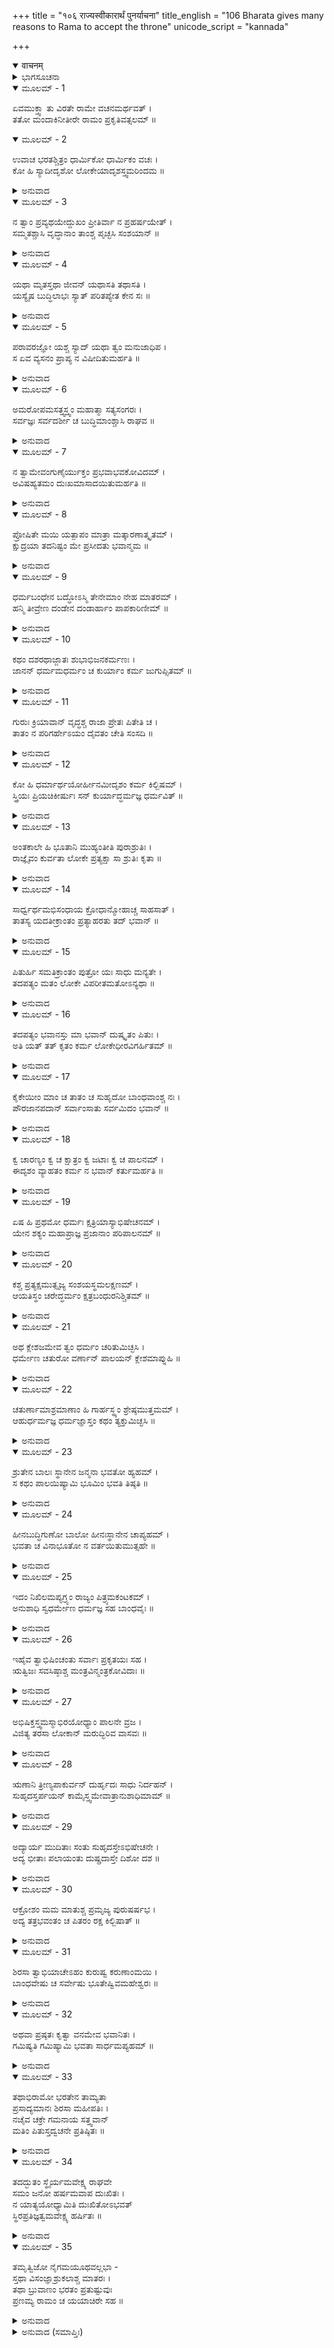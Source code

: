 +++
title = "१०६ राज्यस्वीकारार्थं पुनर्याचना"
title_english = "106 Bharata gives many reasons to Rama to accept the throne"
unicode_script = "kannada"

+++
<details open><summary>वाचनम्</summary>

<div class="audioEmbed"  caption="श्रीराम-हरिसीताराममूर्ति-घनपाठिभ्यां वचनम्" src="https://archive.org/download/Ramayana-recitation-Sriram-harisItArAmamUrti-Ghanapaati-v2/Kanda_2/Kanda_2_AYK-106-Raajya_Sweekaarardham_Punaryaachana.mp3"></div>
</details>



<details><summary>ಭಾಗಸೂಚನಾ</summary>

ಭರತನು ಶ್ರೀರಾಮನನ್ನು ಅಯೋಧ್ಯೆಗೆ ಹಿಂದಿರುಗಲು ಮತ್ತು ರಾಜ್ಯವನ್ನು ಸ್ವೀಕರಿಸಲು ಪುನಃ ಪ್ರಾರ್ಥಿಸಿದುದು
</details>

<details open><summary>ಮೂಲಮ್ - 1</summary>

ಏವಮುಕ್ತ್ವಾ ತು ವಿರತೇ ರಾಮೇ ವಚನಮರ್ಥವತ್ ।  
ತತೋ ಮಂದಾಕಿನೀತೀರೇ ರಾಮಂ ಪ್ರಕೃತಿವತ್ಸಲಮ್ ॥
</details>

<details open><summary>ಮೂಲಮ್ - 2</summary>

ಉವಾಚ ಭರತಶ್ಚಿತ್ರಂ ಧಾರ್ಮಿಕೋ ಧಾರ್ಮಿಕಂ ವಚಃ ।  
ಕೋ ಹಿ ಸ್ಯಾದೀದೃಶೋ ಲೋಕೇಯಾದೃಶಸ್ತ್ವಮರಿಂದಮ ॥
</details>

<details><summary>ಅನುವಾದ</summary>

ಇಂತಹ ಅರ್ಥಯುಕ್ತ ವಚನಗಳನ್ನು ಹೇಳಿ ಶ್ರೀರಾಮನು ಸುಮ್ಮನಾದಾಗ ಧರ್ಮಾತ್ಮಾ ಭರತನು ಮಂದಾಕಿನೀ ತೀರದಲ್ಲಿ ಪ್ರಜಾವತ್ಸಲ ಧರ್ಮಾತ್ಮಾ ಶ್ರೀರಾಮನಲ್ಲಿ ಹೀಗೆ ಹೇಳಿದನು - ಶತ್ರುದಮನ ರಘುವೀರನೇ! ಈ ಜಗತ್ತಿನಲ್ಲಿ ನಿನ್ನಂತಹವನು ಬೇರೆ ಯಾರು ಇರಬಲ್ಲನು.॥1-2॥
</details>

<details open><summary>ಮೂಲಮ್ - 3</summary>

ನ ತ್ವಾಂ ಪ್ರವ್ಯಥಯೇದ್ದುಖಂ ಪ್ರೀತಿರ್ವಾ ನ ಪ್ರಹರ್ಷಯೇತ್ ।  
ಸಮ್ಮತಶ್ಚಾಸಿ ವೃದ್ಧಾನಾಂ ತಾಂಶ್ಚ ಪೃಚ್ಛಸಿ ಸಂಶಯಾನ್ ॥
</details>

<details><summary>ಅನುವಾದ</summary>

ಯಾವುದೇ ದುಃಖವು ನಿನ್ನನ್ನು ವ್ಯಥಿತನನ್ನಾಗಿಸಲಾರದು. ಎಷ್ಟೇ ಪ್ರಿಯವಾದ ಮಾತಾಗಿದ್ದರೂ ನಿನ್ನನ್ನು ಹರ್ಷಿತ ವಾಗಿಸಲಾರದು. ವೃದ್ಧರಿಗೆ ಸಮ್ಮಾನನೀಯನಾಗಿದ್ದರೂ ನೀನು ಅವರಲ್ಲಿ ಸಂಶಯದ ಮಾತನ್ನು ಕೇಳುತ್ತಿರುವೆ.॥3॥
</details>

<details open><summary>ಮೂಲಮ್ - 4</summary>

ಯಥಾ ಮೃತಸ್ತಥಾ ಜೀವನ್ ಯಥಾಸತಿ ತಥಾಸತಿ ।  
ಯಸ್ಯೈಷ ಬುದ್ಧಿಲಾಭಃ ಸ್ಯಾತ್ ಪರಿತಪ್ಯೇತ ಕೇನ ಸಃ ॥
</details>

<details><summary>ಅನುವಾದ</summary>

ದೇಹದಿಂದ ಅಗಲಿದ ಜೀವಿಗೆ ತನ್ನ ಶರೀರಾದಿಗಳಲ್ಲಿ ಯಾವುದೇ ಸಂಬಂಧವಿರುವುದಿಲ್ಲವೋ ಹಾಗೆಯೇ ದೇಹದಲ್ಲಿ ಇರುವಾಗಲೇ ಅವುಗಳ ಸಂಬಂಧದಿಂದ ರಹಿತನಾಗಿರಬೇಕು. ವಸ್ತುವಿನ ಅಭಾವದಲ್ಲಿ ಅದರ ಕುರಿತು ರಾಗ-ದ್ವೇಷಗಳು ಇರುವುದಿಲ್ಲವೋ ಹಾಗೆಯೇ ಅವುಗಳು ಇದ್ದಾಗಲೂ ಮನುಷ್ಯನು ರಾಗ-ದ್ವೇಷರಹಿತನಾಗಿರಬೇಕು. ಇಂತಹ ವಿವೇಕಯುಕ್ತ ಬುದ್ಧಿ ಪ್ರಾಪ್ತವಾದಾಗ ಅವನಿಗೆ ಸಂತಾಪ ಏಕೆ ಆಗುತ್ತದೆ.॥4॥
</details>

<details open><summary>ಮೂಲಮ್ - 5</summary>

ಪರಾವರಜ್ಞೋ ಯಶ್ಚ ಸ್ಯಾದ್ ಯಥಾ ತ್ವಂ ಮನುಜಾಧಿಪ ।  
ಸ ಏವ ವ್ಯಸನಂ ಪ್ರಾಪ್ಯ ನ ವಿಷೀದಿತುಮರ್ಹತಿ ॥
</details>

<details><summary>ಅನುವಾದ</summary>

ನರೇಶ್ವರನೇ! ನಿಮ್ಮಂತೆ ಆತ್ಮಾ ಮತ್ತು ಅನಾತ್ಮಾ ಇವುಗಳ ಜ್ಞಾನವುಳ್ಳವನೇ ಸಂಕಟದಲ್ಲಿ ಸಿಲುಕಿದರೂ ವಿಷಾದಿಸುವುದಿಲ್ಲ.॥5॥
</details>

<details open><summary>ಮೂಲಮ್ - 6</summary>

ಅಮರೋಪಮಸತ್ತ್ವಸ್ತ್ವಂ ಮಹಾತ್ಮಾ ಸತ್ಯಸಂಗರಃ ।  
ಸರ್ವಜ್ಞಃ ಸರ್ವದರ್ಶೀ ಚ ಬುದ್ಧಿಮಾಂಶ್ಚಾಸಿ ರಾಘವ ॥
</details>

<details><summary>ಅನುವಾದ</summary>

ರಘುನಂದನ! ನೀನು ದೇವತೆಗಳಂತೆ ಸತ್ತ್ವಗುಣ ಸಂಪನ್ನ, ಮಹಾತ್ಮಾ, ಸತ್ಯಪ್ರತಿಜ್ಞ, ಸರ್ವಜ್ಞ, ಎಲ್ಲರ ಸಾಕ್ಷಿ ಮತ್ತು ಬುದ್ಧಿವಂತನಾಗಿರುವೆ.॥6॥
</details>

<details open><summary>ಮೂಲಮ್ - 7</summary>

ನ ತ್ವಾಮೇವಂಗುಣೈರ್ಯುಕ್ತಂ ಪ್ರಭವಾಭವಕೋವಿದಮ್ ।  
ಅವಿಷಹ್ಯತಮಂ ದುಃಖಮಾಸಾದಯಿತುಮರ್ಹತಿ ॥
</details>

<details><summary>ಅನುವಾದ</summary>

ಇಂತಹ ಉತ್ತಮ ಗುಣಗಳಿಂದ ಕೂಡಿದ ಮತ್ತು ಜನ್ಮ-ಮರಣದ ರಹಸ್ಯವನ್ನು ತಿಳಿದಿರುವ ನಿನ್ನ ಬಳಿಗೆ ಅಸಹ್ಯ ದುಃಖವು ಬರಲಾರದು.॥7॥
</details>

<details open><summary>ಮೂಲಮ್ - 8</summary>

ಪ್ರೋಷಿತೇ ಮಯಿ ಯತ್ಪಾಪಂ ಮಾತ್ರಾ ಮತ್ಕಾರಣಾತ್ಕೃತಮ್ ।  
ಕ್ಷುದ್ರಯಾ ತದನಿಷ್ಟಂ ಮೇ ಪ್ರಸೀದತು ಭವಾನ್ಮಮ ॥
</details>

<details><summary>ಅನುವಾದ</summary>

ನಾನು ಪರದೇಶದಲ್ಲಿದ್ದಾಗ ನೀಚ ವಿಚಾರವುಳ್ಳ ನನ್ನ ತಾಯಿಯು ನನಗಾಗಿ ಮಾಡಿದ ಪಾಪವು ನನಗೆ ಇಷ್ಟವಿಲ್ಲ; ಆದ್ದರಿಂದ ನೀನು ಅದನ್ನು ಕ್ಷಮಿಸಿ ನನ್ನ ಮೇಲೆ ಪ್ರಸನ್ನನಾಗ.॥8॥
</details>

<details open><summary>ಮೂಲಮ್ - 9</summary>

ಧರ್ಮಬಂಧೇನ ಬದ್ಧೋಽಸ್ಮಿ ತೇನೇಮಾಂ ನೇಹ ಮಾತರಮ್ ।  
ಹನ್ಮಿ ತೀವ್ರೇಣ ದಂಡೇನ ದಂಡಾರ್ಹಾಂ ಪಾಪಕಾರಿಣೀಮ್ ॥
</details>

<details><summary>ಅನುವಾದ</summary>

ನಾನು ಧರ್ಮ ಬಂಧನದಲ್ಲಿ ಬಂಧಿತನಾಗಿದ್ದೇನೆ, ಅದಕ್ಕಾಗಿ ಈ ಪಾಪ ಮಾಡಿರುವ ಹಾಗೂ ದಂಡನೀಯ ತಾಯಿಯನ್ನು ನಾನು ಕಠೋರ ದಂಡವನ್ನು ವಿಧಿಸಿ ಕೊಲ್ಲಲಾರೆನು.॥9॥
</details>

<details open><summary>ಮೂಲಮ್ - 10</summary>

ಕಥಂ ದಶರಥಾಜ್ಜಾತಃ ಶುಭಾಭಿಜನಕರ್ಮಣಃ ।  
ಜಾನನ್ ಧರ್ಮಮಧರ್ಮಂ ಚ ಕುರ್ಯಾಂ ಕರ್ಮ ಜುಗುಪ್ಸಿತಮ್ ॥
</details>

<details><summary>ಅನುವಾದ</summary>

ಕುಲ ಮತ್ತು ಕರ್ಮ ಎರಡೂ ಶುಭವಾಗಿದ್ದ ಮಹಾರಾಜರಿಂದ ಹುಟ್ಟಿ, ಧರ್ಮ ಮತ್ತು ಅಧರ್ಮಗಳನ್ನು ತಿಳಿದುಕೊಂಡು ನಾನು ಮಾತೃವಧರೂಪೀ ಲೋಕನಿಂದಿತ ಕರ್ಮ ಹೇಗೆ ಮಾಡಲಿ.॥10॥
</details>

<details open><summary>ಮೂಲಮ್ - 11</summary>

ಗುರುಃ ಕ್ರಿಯಾವಾನ್ ವೃದ್ಧಶ್ಚ ರಾಜಾ ಪ್ರೇತಃ ಪಿತೇತಿ ಚ ।  
ತಾತಂ ನ ಪರಿಗರ್ಹೇಽಯಂ ದೈವತಂ ಚೇತಿ ಸಂಸದಿ ॥
</details>

<details><summary>ಅನುವಾದ</summary>

ಮಹಾರಾಜರು ನನ್ನ ಗುರುಗಳು, ಶ್ರೇಷ್ಠ ಯಜ್ಞಕರ್ಮ ಮಾಡುವವರು, ವೃದ್ಧರೂ, ರಾಜರೂ, ತಂದೆಯೂ ಮತ್ತು ದೇವತೆಯೂ ಆಗಿದ್ದರು. ಈಗ ಪರಲೋಕವಾಸಿಗಳಾಗಿದ್ದಾರೆ, ಆದ್ದರಿಂದ ತುಂಬಿದ ಸಭೆಯಲ್ಲಿ ಅವರನ್ನು ನಿಂದಿಸುವುದಿಲ್ಲ.॥11॥
</details>

<details open><summary>ಮೂಲಮ್ - 12</summary>

ಕೋ ಹಿ ಧರ್ಮಾರ್ಥಯೋರ್ಹೀನಮೀದೃಶಂ ಕರ್ಮ ಕಿಲ್ಬಿಷಮ್ ।  
ಸ್ತ್ರಿಯಃ ಪ್ರಿಯಚಿಕೀರ್ಷುಃ ಸನ್ ಕುರ್ಯಾದ್ಧರ್ಮಜ್ಞ ಧರ್ಮವಿತ್ ॥
</details>

<details><summary>ಅನುವಾದ</summary>

ಧರ್ಮಜ್ಞ ರಘುನಂದನ! ಧರ್ಮವನ್ನು ತಿಳಿದಿದ್ದರೂ ಪತ್ನಿಗೆ ಪ್ರಿಯವನ್ನುಂಟುಮಾಡುವ ಇಚ್ಛೆಯಿಂದ ಇಂತಹ ಧರ್ಮ ಮತ್ತು ಅರ್ಥಹೀನ ಕುತ್ಸಿತ ಕರ್ಮವನ್ನು ಯಾವ ಮನುಷ್ಯನು ತಾನೇ ಮಾಡಬಲ್ಲನು.॥12॥
</details>

<details open><summary>ಮೂಲಮ್ - 13</summary>

ಅಂತಕಾಲೇ ಹಿ ಭೂತಾನಿ ಮುಹ್ಯಂತೀತಿ ಪುರಾಶ್ರುತಿಃ ।  
ರಾಜ್ಞೈವಂ ಕುರ್ವತಾ ಲೋಕೇ ಪ್ರತ್ಯಕ್ಷಾ ಸಾ ಶ್ರುತಿಃ ಕೃತಾ ॥
</details>

<details><summary>ಅನುವಾದ</summary>

‘ಅಂತ್ಯ ಕಾಲದಲ್ಲಿ ಎಲ್ಲ ಪ್ರಾಣಿಗಳು ಮೋಹಿತರಾಗುತ್ತಾರೆ - ಅವರ ಬುದ್ಧಿನಷ್ಟವಾಗುತ್ತದೆ’ ಎಂಬ ಲೋಕೋಕ್ತಿ ಇದೆ. ದಶರಥ ಮಹಾರಾಜರು ಇಂತಹ ಕಠೋರ ಕರ್ಮಮಾಡಿ ಆ ಲೋಕೋಕ್ತಿಯನ್ನು ಸತ್ಯವಾಗಿಸಿದರು.॥13॥
</details>

<details open><summary>ಮೂಲಮ್ - 14</summary>

ಸಾರ್ಧ್ವರ್ಥಮಭಿಸಂಧಾಯ ಕ್ರೋಧಾನ್ಮೋಹಾಚ್ಚ ಸಾಹಸಾತ್ ।  
ತಾತಸ್ಯ ಯದತೀಕ್ರಾಂತಂ ಪ್ರತ್ಯಾಹರತು ತದ್ ಭವಾನ್ ॥
</details>

<details><summary>ಅನುವಾದ</summary>

ತಂದೆಯವರು ಕ್ರೋಧ, ಮೋಹ ಮತ್ತು ಸಾಹಸದಿಂದ ಸರಿ ಎಂದು ತಿಳಿದು ಮಾಡಿದ ಧರ್ಮದ ಉಲ್ಲಂಘನೆಯನ್ನು ನೀನು ಸರಿಪಡಿಸು - ಅದರ ಸುಧಾರಣೆ ಮಾಡು.॥14॥
</details>

<details open><summary>ಮೂಲಮ್ - 15</summary>

ಪಿತುರ್ಹಿ ಸಮತಿಕ್ರಾಂತಂ ಪುತ್ರೋ ಯಃ ಸಾಧು ಮನ್ಯತೇ ।  
ತದಪತ್ಯಂ ಮತಂ ಲೋಕೇ ವಿಪರೀತಮತೋಽನ್ಯಥಾ ॥
</details>

<details><summary>ಅನುವಾದ</summary>

ತಂದೆಯು ಮಾಡಿದ ತಪ್ಪನ್ನು ಯಾವ ಪುತ್ರನು ಸರಿಪಡಿಸುವನೋ, ಅವನೇ ಲೋಕದಲ್ಲಿ ಉತ್ತಮ ಸಂತಾನವೆಂದು ತಿಳಿಯಲಾಗಿದೆ. ಇದಕ್ಕೆ ವಿಪರೀತವಾಗಿ ನಡೆಯುವವನು ಪಿತನ ಶ್ರೇಷ್ಠಸಂತಾನವಲ್ಲ.॥15॥
</details>

<details open><summary>ಮೂಲಮ್ - 16</summary>

ತದಪತ್ಯಂ ಭವಾನಸ್ತು ಮಾ ಭವಾನ್ ದುಷ್ಕೃತಂ ಪಿತುಃ ।  
ಅತಿ ಯತ್ ತತ್ ಕೃತಂ ಕರ್ಮ ಲೋಕೇಧೀರವಿಗರ್ಹಿತಮ್ ॥
</details>

<details><summary>ಅನುವಾದ</summary>

ಆದ್ದರಿಂದ ನೀನು ಪಿತನ ಯೋಗ್ಯ ಸಂತಾನವಾಗಿರು. ಅವರ ಅನುಚಿತ ಕರ್ಮವನ್ನು ಸಮರ್ಥಿಸಬೇಡ. ಅವರು ಈಗ ಮಾಡಿದುದು ಧರ್ಮದ ಮೇರೆ ಮೀರಿದುದು. ಜಗತ್ತಿನಲ್ಲಿ ಧೀರಪುರುಷರು ಅದನ್ನು ನಿಂದಿಸುತ್ತಾರೆ.॥16॥
</details>

<details open><summary>ಮೂಲಮ್ - 17</summary>

ಕೈಕೇಯೀಂ ಮಾಂ ಚ ತಾತಂ ಚ ಸುಹೃದೋ ಬಾಂಧವಾಂಶ್ಚ ನಃ ।  
ಪೌರಜಾನಪದಾನ್ ಸರ್ವಾಂಸಾತು ಸರ್ವಮಿದಂ ಭವಾನ್ ॥
</details>

<details><summary>ಅನುವಾದ</summary>

ಕೈಕೇಯಿಯ, ನನ್ನ, ತಂದೆಯ, ಸುಹೃದರ, ಬಂಧು-ಬಾಂಧವರ, ಪುರವಾಸಿಗಳ, ರಾಷ್ಟ್ರದ ಪ್ರಜೆಯ - ಹೀಗೆ ಎಲ್ಲರ ರಕ್ಷಣೆಗಾಗಿ ನೀನು ನನ್ನ ಪ್ರಾರ್ಥನೆಯನ್ನು ಸ್ವೀಕರಿಸು.॥17॥
</details>

<details open><summary>ಮೂಲಮ್ - 18</summary>

ಕ್ವ ಚಾರಣ್ಯಂ ಕ್ವ ಚ ಕ್ಷಾತ್ರಂ ಕ್ವ ಜಟಾಃ ಕ್ವ ಚ ಪಾಲನಮ್ ।  
ಈದೃಶಂ ವ್ಯಾಹತಂ ಕರ್ಮ ನ ಭವಾನ್ ಕರ್ತುಮರ್ಹತಿ ॥
</details>

<details><summary>ಅನುವಾದ</summary>

ಎಲ್ಲಿ ವನವಾಸ, ಎಲ್ಲಿ ಕ್ಷಾತ್ರಧರ್ಮ? ಎಲ್ಲಿ ಜಟಾಧಾರಣ, ಎಲ್ಲಿ ಪ್ರಜಾಪಾಲನ? ಇಂತಹ ಪರಸ್ಪರ ವಿರೋಧಿ ಕರ್ಮವನ್ನು ನೀನು ಮಾಡಬಾರದು.॥18॥
</details>

<details open><summary>ಮೂಲಮ್ - 19</summary>

ಏಷ ಹಿ ಪ್ರಥಮೋ ಧರ್ಮಃ ಕ್ಷತ್ರಿಯಾಸ್ಯಾಭಿಷೇಚನಮ್ ।  
ಯೇನ ಶಕ್ಯಂ ಮಹಾಪ್ರಾಜ್ಞ ಪ್ರಜಾನಾಂ ಪರಿಪಾಲನಮ್ ॥
</details>

<details><summary>ಅನುವಾದ</summary>

ಮಹಾಪ್ರಾಜ್ಞನೇ! ಕ್ಷತ್ರಿಯನು ರಾಜ್ಯಾಭಿಷಿಕ್ತನಾಗುವುದು ಅವನಿಗೆ ಮೊದಲನೆಯ ಧರ್ಮವಾಗಿದೆ. ಅದರಿಂದ ಅವನು ಚೆನ್ನಾಗಿ ಪ್ರಜೆಯನ್ನು ಪಾಲಿಸಬಲ್ಲನು.॥19॥
</details>

<details open><summary>ಮೂಲಮ್ - 20</summary>

ಕಶ್ಚ ಪ್ರತ್ಯಕ್ಷಮುತ್ಸೃಜ್ಯ ಸಂಶಯಸ್ಥಮಲಕ್ಷಣಮ್ ।  
ಆಯತಿಸ್ಥಂ ಚರೇದ್ಧರ್ಮಂ ಕ್ಷತ್ರಬಂಧುರನಿಶ್ಚಿತಮ್ ॥
</details>

<details><summary>ಅನುವಾದ</summary>

ಪ್ರತ್ಯಕ್ಷ ಸುಖದ ಸಾಧನವಾದ ಪ್ರಜಾಪಾಲನರೂಪೀ ಧರ್ಮವನ್ನು ಪರಿತ್ಯಜಿಸಿ, ಸಂಶಯದಲ್ಲಿ ಸ್ಥಿತನಾಗಿ, ಸುಖದ ಲಕ್ಷಣಗಳಿಂದ ರಹಿತನಾಗಿ, ಭವಿಷ್ಯದಲ್ಲಿ ಫಲ ಕೊಡುವ ಅನಿಶ್ಚಿತ ಧರ್ಮವನ್ನು ಆಚರಿಸುವ ಕ್ಷತ್ರಿಯನು ಯಾರು ತಾನೇ ಇರಬಲ್ಲನು.॥20॥
</details>

<details open><summary>ಮೂಲಮ್ - 21</summary>

ಅಥ ಕ್ಲೇಶಜಮೇವ ತ್ವಂ ಧರ್ಮಂ ಚರಿತುಮಿಚ್ಛಸಿ ।  
ಧರ್ಮೇಣ ಚತುರೋ ವರ್ಣಾನ್ ಪಾಲಯನ್ ಕ್ಲೇಶಮಾಪ್ನುಹಿ ॥
</details>

<details><summary>ಅನುವಾದ</summary>

ನೀನು ಕ್ಲೇಶಸಾಧ್ಯ ಧರ್ಮವನ್ನೇ ಆಚರಿಸಲು ಬಯಸುವೆಯಾದರೆ ಧರ್ಮಾನುಸಾರ ನಾಲ್ಕೂ ವರ್ಣಗಳನ್ನು ಪಾಲಿಸುತ್ತಲೇ ಕಷ್ಟಪಡಬಾರದೇಕೆ.॥21॥
</details>

<details open><summary>ಮೂಲಮ್ - 22</summary>

ಚತುರ್ಣಾಮಾಶ್ರಮಾಣಾಂ ಹಿ ಗಾರ್ಹಸ್ಥ್ಯಂ ಶ್ರೇಷ್ಠಮುತ್ತಮಮ್ ।  
ಆಹುರ್ಧರ್ಮಜ್ಞ ಧರ್ಮಜ್ಞಾಸ್ತಂ ಕಥಂ ತ್ಯಕ್ತುಮಿಚ್ಛಸಿ ॥
</details>

<details><summary>ಅನುವಾದ</summary>

ಧರ್ಮಜ್ಞ ರಘುನಂದನ! ಧರ್ಮಜ್ಞನಾದ ಪುರುಷರು ನಾಲ್ಕು ಆಶ್ರಮಗಳಲ್ಲಿ ಗಾರ್ಹಸ್ಥ್ಯವನ್ನೇ ಶ್ರೇಷ್ಠವೆಂದು ಹೇಳುತ್ತಾರೆ. ಮತ್ತೆ ನೀನು ಅದನ್ನು ಪರಿತ್ಯಾಗ ಏಕೆ ಮಾಡಲು ಬಯಸುತ್ತಿರುವೆ.॥22॥
</details>

<details open><summary>ಮೂಲಮ್ - 23</summary>

ಶ್ರುತೇನ ಬಾಲಃ ಸ್ಥಾನೇನ ಜನ್ಮನಾ ಭವತೋ ಹ್ಯಹಮ್ ।  
ಸ ಕಥಂ ಪಾಲಯಿಷ್ಯಾಮಿ ಭೂಮಿಂ ಭವತಿ ತಿಷ್ಠತಿ ॥
</details>

<details><summary>ಅನುವಾದ</summary>

ಶಾಸ್ತ್ರಜ್ಞಾನ ಮತ್ತು ವಯಸ್ಸು ಎರಡೂ ದೃಷ್ಟಿಯಿಂದ ನಿನಗಿಂತ ನಾನು ಸಣ್ಣ ಬಾಲಕನಾಗಿದ್ದೇನೆ. ಹಾಗಿರುವಾಗ ನೀನಿರುವಾಗ ನಾನು ರಾಜ್ಯವನ್ನು ಹೇಗೆ ಪಾಲಿಸುವೆನು.॥23॥
</details>

<details open><summary>ಮೂಲಮ್ - 24</summary>

ಹೀನಬುದ್ಧಿಗುಣೋ ಬಾಲೋ ಹೀನಃಸ್ಥಾನೇನ ಚಾಪ್ಯಹಮ್ ।  
ಭವತಾ ಚ ವಿನಾಭೂತೋ ನ ವರ್ತಯಿತುಮುತ್ಸಹೇ ॥
</details>

<details><summary>ಅನುವಾದ</summary>

ನಾನು ಬುದ್ಧಿ ಹಾಗೂ ಗುಣ ಎರಡರಿಂದಲೂ ಹೀನನಾಗಿದ್ದೇನೆ, ಬಾಲಕನಾಗಿದ್ದೇನೆ, ನನ್ನ ಸ್ಥಾನವು ನಿನಗಿಂತ ಬಹಳ ಸಣ್ಣದಾಗಿದೆ; ಆದ್ದರಿಂದ ನಾನು ನೀನಲ್ಲದೆ ಜೀವಿಸಿಯೂ ಇರಲಾರೆನು. ಹಾಗಿರುವಾಗ ರಾಜ್ಯವಾಳುವ ಮಾತು ಹೇಗೆ ಸಂಭವಿಸಬಹುದು.॥24॥
</details>

<details open><summary>ಮೂಲಮ್ - 25</summary>

ಇದಂ ನಿಖಿಲಮಪ್ಯಗ್ರ್ಯಂ ರಾಜ್ಯಂ ಪಿತ್ರ್ಯಮಕಂಟಕಮ್ ।  
ಅನುಶಾಧಿ ಸ್ವಧರ್ಮೇಣ ಧರ್ಮಜ್ಞ ಸಹ ಬಾಂಧವೈಃ ॥
</details>

<details><summary>ಅನುವಾದ</summary>

ಧರ್ಮಜ್ಞ ರಘುನಂದನ! ತಂದೆಯ ಈ ಇಡೀ ರಾಜ್ಯವು ಶ್ರೇಷ್ಠ ಮತ್ತು ನಿಷ್ಕಂಟಕವಾಗಿದೆ, ಆದ್ದರಿಂದ ನೀನು ಬಂಧು-ಬಾಂಧವರೊಂದಿಗೆ ಸ್ವಧರ್ಮಾನುಸಾರ ಅದನ್ನು ಪಾಲಿಸು.॥25॥
</details>

<details open><summary>ಮೂಲಮ್ - 26</summary>

ಇಹೈವ ತ್ವಾಭಿಷಿಂಚಂತು ಸರ್ವಾಃ ಪ್ರಕೃತಯಃ ಸಹ ।  
ಋತ್ವಿಜಃ ಸವಸಿಷ್ಠಾಶ್ಚ ಮಂತ್ರವಿನ್ಮಂತ್ರಕೋವಿದಾಃ ॥
</details>

<details><summary>ಅನುವಾದ</summary>

ಮಂತ್ರಜ್ಞ ರಘುವೀರ! ಮಂತ್ರಗಳ ಜ್ಞಾತಾ ಮಹರ್ಷಿ ವಸಿಷ್ಠಾದಿ ಎಲ್ಲ ಋತ್ವಿಜರೂ, ಮಂತ್ರಿಗಳೂ, ಸೇನಾಪತಿಗಳೂ, ಪ್ರಜೆಗಳೂ ಆದಿ ಎಲ್ಲ ಪ್ರಕೃತಿಗಳು ಇಲ್ಲಿ ಉಪಸ್ಥಿತರಾಗಿದ್ದಾರೆ. ಇವರೆಲ್ಲರೂ ಇಲ್ಲೇ ನಿನ್ನ ಪಟ್ಟಾಭಿಷೇಕ ಮಾಡುವರು.॥26॥
</details>

<details open><summary>ಮೂಲಮ್ - 27</summary>

ಅಭಿಷಿಕ್ತಸ್ತ್ವಮಸ್ಮಾಭಿರಯೋಧ್ಯಾಂ ಪಾಲನೇ ವ್ರಜ ।  
ವಿಜಿತ್ಯ ತರಸಾ ಲೋಕಾನ್ ಮರುದ್ಭಿರಿವ ವಾಸವಃ ॥
</details>

<details><summary>ಅನುವಾದ</summary>

ನಮ್ಮಿಂದ ಪಟ್ಟಾಭಿಷಿಕ್ತನಾಗಿ ನೀನು ಮುರುದ್ಗಣರಿಂದ ಅಭಿಷಿಕ್ತನಾದ ಇಂದ್ರನಂತೆ ಬೇಗನೇ ಎಲ್ಲ ಲೋಕಗಳನ್ನು ಗೆದ್ದು ಪ್ರಜೆಯನ್ನು ಪಾಲಿಸಲು ಅಯೋಧ್ಯೆಗೆ ದಯಮಾಡಿಸು.॥27॥
</details>

<details open><summary>ಮೂಲಮ್ - 28</summary>

ಋಣಾನಿ ತ್ರೀಣ್ಯಪಾಕುರ್ವನ್ ದುರ್ಹೃದಃ ಸಾಧು ನಿರ್ದಹನ್ ।  
ಸುಹೃದಸ್ತರ್ಪಯನ್ ಕಾಮೈಸ್ತ್ವಮೇವಾತ್ರಾನುಶಾಧಿಮಾಮ್ ॥
</details>

<details><summary>ಅನುವಾದ</summary>

ಅಲ್ಲಿ ದೇವತೆ, ಋಷಿ ಮತ್ತು ಪಿತೃಗಳ ಋಣವನ್ನು ತೀರಿಸುತ್ತಾ, ದುಷ್ಟ ಶತ್ರುಗಳನ್ನು ಚೆನ್ನಾಗಿ ದಮನಮಾಡಿ ಮಿತ್ರರಿಗೆ ಇಚ್ಛಾನುಸಾರ ವಸ್ತುಗಳಿಂದ ತೃಪ್ತಿಪಡಿಸುತ್ತಾ ನೀನೇ ಅಯೋಧ್ಯೆಯಲ್ಲಿ ನನಗೆ ಧರ್ಮದ ಉಪದೇಶಮಾಡು.॥28॥
</details>

<details open><summary>ಮೂಲಮ್ - 29</summary>

ಅದ್ಯಾರ್ಯ ಮುದಿತಾಃ ಸಂತು ಸುಹೃದಸ್ತೇಽಭಿಷೇಚನೇ ।  
ಅದ್ಯ ಭೀತಾಃ ಪಲಾಯಂತು ದುಷ್ಪ್ರದಾಸ್ತೇ ದಿಶೋ ದಶ ॥
</details>

<details><summary>ಅನುವಾದ</summary>

ಆರ್ಯ! ನಿನ್ನ ಅಭಿಷೇಕ ನೆರವೇರಿದ ಬಳಿಕ ಸುಹೃದರು ಸಂತೋಷಪಡುವರು ಮತ್ತು ದುಃಖಕೊಡುವ ನಿನ್ನ ಶತ್ರುಗಳು ಭಯಗೊಂಡು ಹತ್ತು ದಿಕ್ಕುಗಳಿಗೆ ಓಡಿಹೋಗುವರು.॥29॥
</details>

<details open><summary>ಮೂಲಮ್ - 30</summary>

ಆಕ್ರೋಶಂ ಮಮ ಮಾತುಶ್ಚ ಪ್ರಮೃಜ್ಯ ಪುರುಷರ್ಷಭ ।  
ಅದ್ಯ ತತ್ರಭವಂತಂ ಚ ಪಿತರಂ ರಕ್ಷ ಕಿಲ್ಬಿಷಾತ್ ॥
</details>

<details><summary>ಅನುವಾದ</summary>

ಪುರುಷ ಪ್ರವರ! ಇಂದು ನೀನು ನನ್ನ ತಾಯಿಯ ಕಳಂಕವನ್ನು ತೊಳೆದುಹಾಕಿ ಪೂಜ್ಯ ತಂದೆಯವರನ್ನು ನಿಂದೆಯಿಂದ ಪಾರುಮಾಡು.॥30॥
</details>

<details open><summary>ಮೂಲಮ್ - 31</summary>

ಶಿರಸಾ ತ್ವಾಭಿಯಾಚೇಽಹಂ ಕುರುಷ್ವ ಕರುಣಾಂಮಯಿ ।  
ಬಾಂಧವೇಷು ಚ ಸರ್ವೇಷು ಭೂತೇಷ್ವಿವಮಹೇಶ್ವರಃ ॥
</details>

<details><summary>ಅನುವಾದ</summary>

ನಾನು ನಿನ್ನ ಚರಣಗಳಲ್ಲಿ ತಲೆಯನ್ನಿಟ್ಟು ಯಾಚಿಸುತ್ತಿದ್ದೇನೆ. ನೀನು ನನ್ನ ಮೇಲೆ ದಯೆಮಾಡು. ಮಹಾದೇವನು ಎಲ್ಲ ಪ್ರಾಣಿಗಳ ಮೇಲೆ ಅನುಗ್ರಹ ಮಾಡುವಂತೆ ನೀನೂ ನಿನ್ನ ಬಂಧು ಬಾಂಧವರ ಮೇಲೆ ಕೃಪೆಮಾಡು.॥31॥
</details>

<details open><summary>ಮೂಲಮ್ - 32</summary>

ಅಥವಾ ಪ್ರಷ್ಠತಃ ಕೃತ್ವಾ ವನಮೇವ ಭವಾನಿತಃ ।  
ಗಮಿಷ್ಯತಿ ಗಮಿಷ್ಯಾಮಿ ಭವತಾ ಸಾರ್ಧಮಪ್ಯಹಮ್ ॥
</details>

<details><summary>ಅನುವಾದ</summary>

ಅಥವಾ ನೀನು ನನ್ನ ಪ್ರಾರ್ಥನೆಯನ್ನು ಅಲ್ಲಗಳೆದು ಇಲ್ಲಿಂದ ವನಕ್ಕೆ ಹೋಗುವಿಯಾದರೆ ನಾನೂ ನಿನ್ನ ಜೊತೆಗೆ ಬರುವೆನು.॥32॥
</details>

<details open><summary>ಮೂಲಮ್ - 33</summary>

ತಥಾಭಿರಾಮೋ ಭರತೇನ ತಾಮ್ಯತಾ  
ಪ್ರಸಾದ್ಯಮಾನಃ ಶಿರಸಾ ಮಹೀಪತಿಃ ।  
ನಚೈವ ಚಕ್ರೇ ಗಮನಾಯ ಸತ್ತ್ವವಾನ್  
ಮತಿಂ ಪಿತುಸ್ತದ್ವಚನೇ ಪ್ರತಿಷ್ಠಿತಃ ॥
</details>

<details><summary>ಅನುವಾದ</summary>

ಗ್ಲಾನಿಗೊಂಡ ಭರತನು ಮನೋಭಿರಾಮ ರಾಜಾ ಶ್ರೀರಾಮನನ್ನು ಅವನ ಚರಣಗಳ ಮೇಲೆ ಬಿದ್ದು ಪ್ರಸನ್ನಗೊಳಿಸಲು ಪ್ರಯತ್ನಿಸುತ್ತಿದ್ದರೂ, ಸತ್ವಗುಣ ಸಂಪನ್ನ ರಘುನಾಥನು ತಂದೆಯ ಆಜ್ಞೆಯಲ್ಲೇ ದೃಢವಾಗಿ ಇದ್ದು ಅಯೋಧ್ಯೆಗೆ ಹೋಗುವ ವಿಚಾರವನ್ನು ಮಾಡಲಿಲ್ಲ.॥33॥
</details>

<details open><summary>ಮೂಲಮ್ - 34</summary>

ತದದ್ಭುತಂ ಸ್ಥೈರ್ಯಮವೇಕ್ಷ್ಯ ರಾಘವೇ  
ಸಮಂ ಜನೋ ಹರ್ಷಮವಾಪ ದುಃಖಿತಃ ।  
ನ ಯಾತ್ಯಯೋಧ್ಯಾಮಿತಿ ದುಃಖಿತೋಽಭವತ್  
ಸ್ಥಿರಪ್ರತಿಜ್ಞತ್ವಮವೇಕ್ಷ್ಯ ಹರ್ಷಿತಃ ॥
</details>

<details><summary>ಅನುವಾದ</summary>

ಶ್ರೀರಾಮಚಂದ್ರನ ಆ ಅದ್ಭುತ ದೃಢತೆಯನ್ನು ನೋಡಿ ಎಲ್ಲ ಜನರು ಒಟ್ಟಿಗೆ ದುಃಖಿಗಳಾದರು ಮತ್ತು ಹರ್ಷಿತರೂ ಆದರು. ಇವನು ಅಯೋಧ್ಯೆಗೆ ಹೋಗುವುದಿಲ್ಲ ಎಂದು ಯೋಚಿಸಿ ದುಃಖಿತರಾದರು ಹಾಗೂ ಪ್ರತಿಜ್ಞಾಪಾಲನೆಯಲ್ಲಿ ಅವನ ದೃಢತೆಯನ್ನು ನೋಡಿ ಎಲ್ಲರಿಗೆ ಹರ್ಷವಾಯಿತು.॥34॥
</details>

<details open><summary>ಮೂಲಮ್ - 35</summary>

ತಮೃತ್ವಿಜೋ ನೈಗಮಯೂಥವಲ್ಲಭಾ -  
ಸ್ತಥಾ ವಿಸಂಜ್ಞಾಶ್ರುಕಲಾಶ್ಚ ಮಾತರಃ ।  
ತಥಾ ಬ್ರುವಾಣಂ ಭರತಂ ಪ್ರತುಷ್ಟುವುಃ  
ಪ್ರಣಮ್ಯ ರಾಮಂ ಚ ಯಯಾಚಿರೇ ಸಹ ॥
</details>

<details><summary>ಅನುವಾದ</summary>

ಆಗ ಋತ್ವಿಜರು, ಪುರವಾಸಿಗಳು, ಬೇರೆ-ಬೇರೆ ಸಮುದಾಯದ ಮುಖಂಡರು ಮತ್ತು ತಾಯಂದಿರು ನಿಶ್ಚೇಷ್ಟಿತರಾಗಿ ಕಂಬನಿ ಸುರಿಸುತ್ತಾ ಭರತನು ಆಡಿದ ಮಾತುಗಳ ಬಗ್ಗೆ ಭಾರಿ-ಭಾರಿ ಪ್ರಶಂಸೆ ಮಾಡತೊಡಗಿದರು. ಅವರೆಲ್ಲರೂ ಅವನೊಂದಿಗೆ ಯೋಗ್ಯತಾನುಸಾರ ಶ್ರೀರಾಮನ ಎದುರಿಗೆ ವಿನೀತರಾಗಿ ಅವನಲ್ಲಿ ಅಯೋಧ್ಯೆಗೆ ಮರಳಿ ಬರಲು ಯಾಚಿಸುತ್ತಿದ್ದರು.॥35॥
</details>

<details><summary>ಅನುವಾದ (ಸಮಾಪ್ತಿಃ)</summary>

ಶ್ರೀವಾಲ್ಮೀಕಿ ವಿರಚಿತ ಆರ್ಷರಾಮಾಯಣ ಆದಿಕಾವ್ಯದ ಅಯೋಧ್ಯಾಕಾಂಡದಲ್ಲಿ ಒಂದು ನೂರ ಆರನೆಯ ಸರ್ಗ ಪೂರ್ಣವಾಯಿತು ॥106॥
</details>
